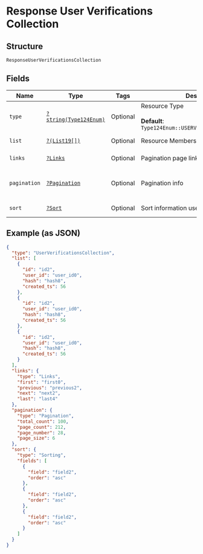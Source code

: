 
# Response User Verifications Collection

## Structure

`ResponseUserVerificationsCollection`

## Fields

| Name | Type | Tags | Description | Getter | Setter |
|  --- | --- | --- | --- | --- | --- |
| `type` | [`?string(Type124Enum)`](../../doc/models/type-124-enum.md) | Optional | Resource Type<br><br>**Default**: `Type124Enum::USERVERIFICATIONSCOLLECTION` | getType(): ?string | setType(?string type): void |
| `list` | [`?(List19[])`](../../doc/models/list-19.md) | Optional | Resource Members | getList(): ?array | setList(?array list): void |
| `links` | [`?Links`](../../doc/models/links.md) | Optional | Pagination page links | getLinks(): ?Links | setLinks(?Links links): void |
| `pagination` | [`?Pagination`](../../doc/models/pagination.md) | Optional | Pagination info | getPagination(): ?Pagination | setPagination(?Pagination pagination): void |
| `sort` | [`?Sort`](../../doc/models/sort.md) | Optional | Sort information used on the results | getSort(): ?Sort | setSort(?Sort sort): void |

## Example (as JSON)

```json
{
  "type": "UserVerificationsCollection",
  "list": [
    {
      "id": "id2",
      "user_id": "user_id0",
      "hash": "hash8",
      "created_ts": 56
    },
    {
      "id": "id2",
      "user_id": "user_id0",
      "hash": "hash8",
      "created_ts": 56
    },
    {
      "id": "id2",
      "user_id": "user_id0",
      "hash": "hash8",
      "created_ts": 56
    }
  ],
  "links": {
    "type": "Links",
    "first": "first0",
    "previous": "previous2",
    "next": "next2",
    "last": "last4"
  },
  "pagination": {
    "type": "Pagination",
    "total_count": 100,
    "page_count": 212,
    "page_number": 28,
    "page_size": 6
  },
  "sort": {
    "type": "Sorting",
    "fields": [
      {
        "field": "field2",
        "order": "asc"
      },
      {
        "field": "field2",
        "order": "asc"
      },
      {
        "field": "field2",
        "order": "asc"
      }
    ]
  }
}
```

